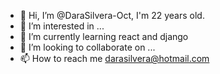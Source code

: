 - 👋 Hi, I’m @DaraSilvera-Oct, I'm 22 years old.
- 👀 I’m interested in ...
- 🌱 I’m currently learning react and django
- 💞️ I’m looking to collaborate on ...
- 📫 How to reach me darasilvera@hotmail.com

<!---
DaraSilvera-Oct/DaraSilvera-Oct is a ✨ special ✨ repository because its `README.md` (this file) appears on your GitHub profile.
You can click the Preview link to take a look at your changes.
--->
